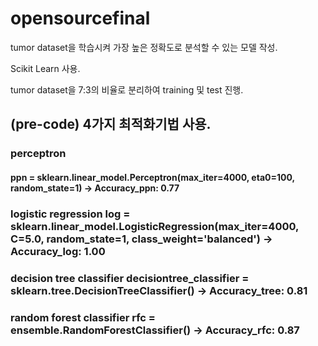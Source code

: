 # opensourcefinal

tumor dataset을 학습시켜 가장 높은 정확도로 분석할 수 있는 모델 작성.

Scikit Learn 사용.

tumor dataset을 7:3의 비율로 분리하여 training 및 test 진행.

<h2> (pre-code) 4가지 최적화기법 사용.

  <h3> perceptron

<h4>ppn = sklearn.linear_model.Perceptron(max_iter=4000, eta0=100, random_state=1)
-> Accuracy_ppn: 0.77
    
  <h3> logistic regression
    log = sklearn.linear_model.LogisticRegression(max_iter=4000, C=5.0, random_state=1, class_weight='balanced')
    -> Accuracy_log: 1.00
    
  <h3> decision tree classifier
    decisiontree_classifier = sklearn.tree.DecisionTreeClassifier()
    -> Accuracy_tree: 0.81

  <h3> random forest classifier
    rfc = ensemble.RandomForestClassifier()
    -> Accuracy_rfc: 0.87
